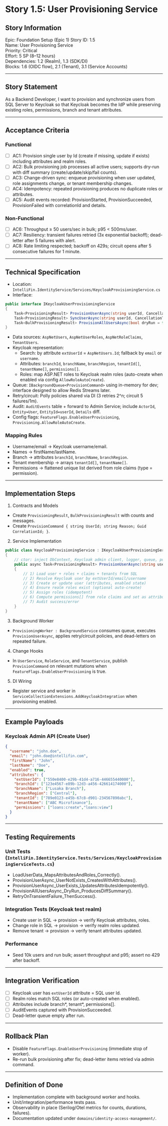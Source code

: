 # Story 1.5: User Provisioning Service

## Story Information

Epic: Foundation Setup (Epic 1)
Story ID: 1.5  
Name: User Provisioning Service  
Priority: Critical  
Effort: 5 SP (8–12 hours)  
Dependencies: 1.2 (Realm), 1.3 (SDK/DI)  
Blocks: 1.6 (OIDC flow), 2.1 (Tenant), 3.1 (Service Accounts)

---

## Story Statement

As a Backend Developer, I want to provision and synchronize users from SQL Server to Keycloak so that Keycloak becomes the IdP while preserving existing roles, permissions, branch and tenant attributes.

---

## Acceptance Criteria

### Functional
- [ ] AC1: Provision single user by Id (create if missing, update if exists) including attributes and realm roles.
- [ ] AC2: Bulk provisioning job processes all active users; supports dry-run with diff summary (create/update/skip/fail counts).
- [ ] AC3: Change-driven sync: enqueue provisioning when user updated, role assignments change, or tenant membership changes.
- [ ] AC4: Idempotency: repeated provisioning produces no duplicate roles or attributes.
- [ ] AC5: Audit events recorded: ProvisionStarted, ProvisionSucceeded, ProvisionFailed with correlationId and details.

### Non-Functional
- [ ] AC6: Throughput ≥ 50 users/sec in bulk; p95 < 500ms/user.  
- [ ] AC7: Resiliency: transient failures retried (3x exponential backoff); dead-letter after 5 failures with alert.  
- [ ] AC8: Rate limiting respected; backoff on 429s; circuit opens after 5 consecutive failures for 1 minute.  

---

## Technical Specification

- Location: `IntelliFin.IdentityService/Services/KeycloakProvisioningService.cs`
- Interface:
```csharp path=null start=null
public interface IKeycloakUserProvisioningService
{
    Task<ProvisioningResult> ProvisionUserAsync(string userId, CancellationToken ct = default);
    Task<ProvisioningResult> SyncUserAsync(string userId, CancellationToken ct = default);
    Task<BulkProvisioningResult> ProvisionAllUsersAsync(bool dryRun = false, CancellationToken ct = default);
}
```
- Data sources: `AspNetUsers`, `AspNetUserRoles`, `AspNetRoleClaims`, `TenantUsers`.
- Keycloak representation:
  - Search: by attribute `extUserId` = `AspNetUsers.Id`; fallback by `email` or `username`.
  - Attributes: `branchId`, `branchName`, `branchRegion`, `tenantId[]`, `tenantName[]`, `permissions[]`.
  - Roles: map ASP.NET roles to Keycloak realm roles (auto-create when enabled via config `AllowRoleAutoCreate`).
- Queue: `IBackgroundQueue<ProvisionCommand>` using in-memory for dev; interface designed to allow Redis Streams later.
- Retry/circuit: Polly policies shared via DI (3 retries 2^n; circuit 5 failures/1m).
- Audit: `AuditEvents` table + forward to Admin Service; include `ActorId`, `Entity=User`, `EntityId=userId`, `Details` diff.
- Config flags: `FeatureFlags.EnableUserProvisioning`, `Provisioning.AllowRoleAutoCreate`.

### Mapping Rules
- Username/email -> Keycloak username/email.
- Names -> firstName/lastName.
- Branch -> attributes `branchId`, `branchName`, `branchRegion`.
- Tenant membership -> arrays `tenantId[]`, `tenantName[]`.
- Permissions -> flattened unique list derived from role claims (type = permission).  

---

## Implementation Steps

1) Contracts and Models
- Create `ProvisioningResult`, `BulkProvisioningResult` with counts and messages.
- Create `ProvisionCommand { string UserId; string Reason; Guid CorrelationId; }`.

2) Service Implementation
```csharp path=null start=null
public class KeycloakProvisioningService : IKeycloakUserProvisioningService
{
    // ctor: inject DbContext, Keycloak admin client, logger, queue, policies, options
    public async Task<ProvisioningResult> ProvisionUserAsync(string userId, CancellationToken ct)
    {
        // 1) Load user + roles + claims + tenants from SQL
        // 2) Resolve Keycloak user by extUserId/email/username
        // 3) Create or update user (attributes, enabled state)
        // 4) Ensure realm roles exist (optional auto-create)
        // 5) Assign roles (idempotent)
        // 6) Compute permissions[] from role claims and set as attribute
        // 7) Audit success/error
    }
}
```

3) Background Worker
- `ProvisioningWorker : BackgroundService` consumes queue, executes `ProvisionUserAsync`, applies retry/circuit policies, and dead-letters on repeated failure.

4) Change Hooks
- In `UserService`, `RoleService`, and `TenantService`, publish `ProvisionCommand` on relevant mutations when `FeatureFlags.EnableUserProvisioning` is true.

5) DI Wiring
- Register service and worker in `ServiceCollectionExtensions.AddKeycloakIntegration` when provisioning enabled.

---

## Example Payloads

### Keycloak Admin API (Create User)
```json path=null start=null
{
  "username": "john.doe",
  "email": "john.doe@intellifin.com",
  "firstName": "John",
  "lastName": "Doe",
  "enabled": true,
  "attributes": {
    "extUserId": ["550e8400-e29b-41d4-a716-446655440000"],
    "branchId": ["123e4567-e89b-12d3-a456-426614174000"],
    "branchName": ["Lusaka Branch"],
    "branchRegion": ["Central"],
    "tenantId": ["789e0123-e45b-67c8-d901-234567890abc"],
    "tenantName": ["ABC Microfinance"],
    "permissions": ["loans:create","loans:view"]
  }
}
```

---

## Testing Requirements

### Unit Tests (`IntelliFin.IdentityService.Tests/Services/KeycloakProvisioningServiceTests.cs`)
- LoadUserData_MapsAttributesAndRoles_Correctly().
- ProvisionUserAsync_UserNotExists_CreatesWithAttributes().
- ProvisionUserAsync_UserExists_UpdatesAttributesIdempotently().
- ProvisionAllUsersAsync_DryRun_ProducesDiffSummary().
- RetryOnTransientFailure_ThenSuccess().

### Integration Tests (Keycloak test realm)
- Create user in SQL -> provision -> verify Keycloak attributes, roles.
- Change role in SQL -> provision -> verify realm roles updated.
- Remove tenant -> provision -> verify tenant attributes updated.

### Performance
- Seed 10k users and run bulk; assert throughput and p95; assert no 429 after backoff.

---

## Integration Verification
- [ ] Keycloak user has `extUserId` attribute = SQL user Id.  
- [ ] Realm roles match SQL roles (or auto-created when enabled).  
- [ ] Attributes include branch*, tenant*, permissions[].  
- [ ] AuditEvents captured with ProvisionSucceeded.  
- [ ] Dead-letter queue empty after run.

---

## Rollback Plan
- Disable `FeatureFlags.EnableUserProvisioning` (immediate stop of worker).
- Re-run bulk provisioning after fix; dead-letter items retried via admin command.

---

## Definition of Done
- Implementation complete with background worker and hooks.  
- Unit/integration/performance tests pass.  
- Observability in place (Serilog/Otel metrics for counts, durations, failures).  
- Documentation updated under `domains/identity-access-management/`.
